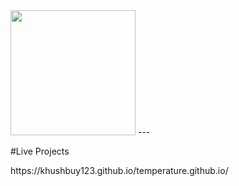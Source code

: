 <img src="Screenshot(82).png" width="200px" height="200px">
---

#Live Projects
<p>https://khushbuy123.github.io/temperature.github.io/</p>

